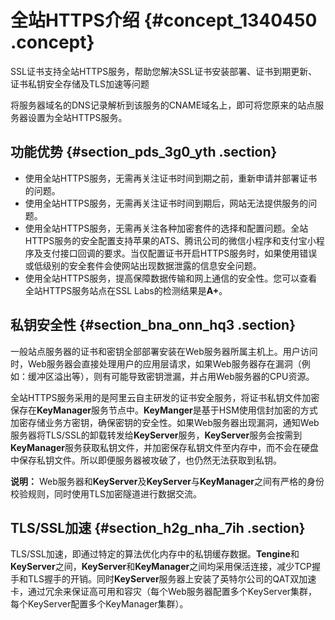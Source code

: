 # 全站HTTPS介绍 {#concept_1340450 .concept}

SSL证书支持全站HTTPS服务，帮助您解决SSL证书安装部署、证书到期更新、证书私钥安全存储及TLS加速等问题

将服务器域名的DNS记录解析到该服务的CNAME域名上，即可将您原来的站点服务器设置为全站HTTPS服务。

## 功能优势 {#section_pds_3g0_yth .section}

-   使用全站HTTPS服务，无需再关注证书时间到期之前，重新申请并部署证书的问题。
-   使用全站HTTPS服务，无需再关注证书时间到期后，网站无法提供服务的问题。
-   使用全站HTTPS服务，无需再关注各种加密套件的选择和配置问题。全站HTTPS服务的安全配置支持苹果的ATS、腾讯公司的微信小程序和支付宝小程序及支付接口回调的要求。当仅配置证书开启HTTPS服务时，如果使用错误或低级别的安全套件会使网站出现数据泄露的信息安全问题。
-   使用全站HTTPS服务，提高保障数据传输和网上通信的安全性。您可以查看全站HTTPS服务站点在SSL Labs的检测结果是**A+**。

## 私钥安全性 {#section_bna_onn_hq3 .section}

一般站点服务器的证书和密钥全部部署安装在Web服务器所属主机上。用户访问时，Web服务器会直接处理用户的应用层请求，如果Web服务器存在漏洞（例如：缓冲区溢出等），则有可能导致密钥泄漏，并占用Web服务器的CPU资源。

全站HTTPS服务采用的是阿里云自主研发的证书安全服务，将证书私钥文件加密保存在**KeyManager**服务节点中。**KeyManger**是基于HSM使用信封加密的方式加密存储业务方密钥，确保密钥的安全性。如果Web服务器出现漏洞，通知Web服务器将TLS/SSL的卸载转发给**KeyServer**服务，**KeyServer**服务会按需到**KeyManager**服务获取私钥文件，并加密保存私钥文件至内存中，而不会在硬盘中保存私钥文件。所以即便服务器被攻破了，也仍然无法获取到私钥。

**说明：** Web服务器和**KeyServer**及**KeyServer**与**KeyManager**之间有严格的身份校验规则，同时使用TLS加密隧道进行数据交流。

## TLS/SSL加速 {#section_h2g_nha_7ih .section}

TLS/SSL加速，即通过特定的算法优化内存中的私钥缓存数据。**Tengine**和**KeyServer**之间，**KeyServer**和**KeyManager**之间均采用保活连接，减少TCP握手和TLS握手的开销。同时**KeyServer**服务器上安装了英特尔公司的QAT双加速卡，通过冗余来保证高可用和容灾（每个Web服务器配置多个KeyServer集群，每个KeyServer配置多个KeyManager集群）。

